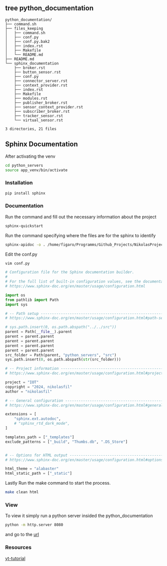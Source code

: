 
## tree python_documentation

```
python_documentation/
├── command.sh
├── files_keeping
│   ├── command.sh
│   ├── conf.py
│   ├── conf.py.bak2
│   ├── index.rst
│   ├── Makefile
│   └── README.md
├── README.md
└── sphinx_documentation
    ├── broker.rst
    ├── button_sensor.rst
    ├── conf.py
    ├── connector_server.rst
    ├── context_provider.rst
    ├── index.rst
    ├── Makefile
    ├── modules.rst
    ├── publisher_broker.rst
    ├── sensor_context_provider.rst
    ├── subscriber_broker.rst
    ├── tracker_sensor.rst
    └── virtual_sensor.rst

3 directories, 21 files
```



## Sphinx Documentation

After activating the venv 

```bash
cd python_servers
source app_venv/bin/activate
```

### Installation

```bash
pip install sphinx
```


### Documentation

Run the command and fill out the necessary information about the project 

```bash
sphinx-quickstart
```

Run the command specifying where the files are for the sphinx to identify

```bash
sphinx-apidoc -o . /home/figaro/Programms/Github_Projects/NikolasProjects/IOT-Project-2023/python_servers/src/
```

Edit the conf.py

```bash
vim conf.py
```

```python
# Configuration file for the Sphinx documentation builder.
#
# For the full list of built-in configuration values, see the documentation:
# https://www.sphinx-doc.org/en/master/usage/configuration.html

import os
from pathlib import Path
import sys

# -- Path setup --------------------------------------------------------------
# https://www.sphinx-doc.org/en/master/usage/configuration.html#path-setup

# sys.path.insert(0, os.path.abspath("../../src"))
parent = Path(__file__).parent
parent = parent.parent
parent = parent.parent
parent = parent.parent
parent = parent.parent
src_folder = Path(parent, "python_servers", "src")
sys.path.insert(0, os.path.abspath(str(src_folder)))

# -- Project information -----------------------------------------------------
# https://www.sphinx-doc.org/en/master/usage/configuration.html#project-information

project = "IOT"
copyright = "2024, nikolasfil"
author = "nikolasfil"

# -- General configuration ---------------------------------------------------
# https://www.sphinx-doc.org/en/master/usage/configuration.html#general-configuration

extensions = [
    "sphinx.ext.autodoc",
    # "sphinx_rtd_dark_mode",
]

templates_path = ["_templates"]
exclude_patterns = ["_build", "Thumbs.db", ".DS_Store"]


# -- Options for HTML output -------------------------------------------------
# https://www.sphinx-doc.org/en/master/usage/configuration.html#options-for-html-output

html_theme = "alabaster"
html_static_path = ["_static"]

```

Lastly Run the make command to start the process.

```bash
make clean html
```


### View


To view it simply run a python server insided the python_documentation

```bash
python -m http.server 8080
```

and go to the [url](http://localhost:8080/_build/html/)


### Resources

[yt-tutorial](https://www.youtube.com/watch?v=5s3JvVqwESA)


